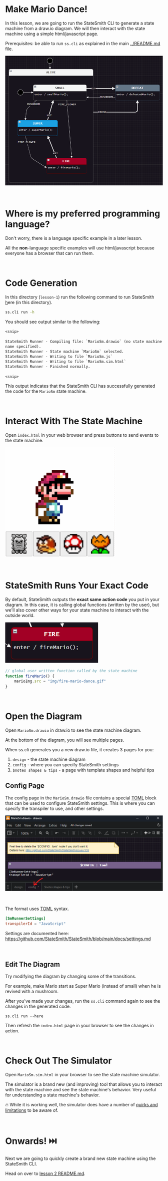 # Make Mario Dance!
In this lesson, we are going to run the StateSmith CLI to generate a state machine from a draw.io diagram. We will then interact with the state machine using a simple html/javascript page.

Prerequisites: be able to run `ss.cli` as explained in the main [../README.md](../README.md) file.

![](../docs/fsm.png)



<br>

# Where is my preferred programming language?
Don't worry, there is a language specific example in a later lesson.

All the **non**-language specific examples will use html/javascript because everyone has a browser that can run them.


<br>

# Code Generation
In this directory (`lesson-1`) run the following command to run StateSmith <u>h</u>ere (in this directory).

```sh
ss.cli run -h
```

You should see output similar to the following:

```
<snip>

StateSmith Runner - Compiling file: `MarioSm.drawio` (no state machine name specified).
StateSmith Runner - State machine `MarioSm` selected.
StateSmith Runner - Writing to file `MarioSm.js`
StateSmith Runner - Writing to file `MarioSm.sim.html`
StateSmith Runner - Finished normally.

<snip>
```

This output indicates that the StateSmith CLI has successfully generated the code for the `MarioSm` state machine.


<br>

# Interact With The State Machine
Open `index.html` in your web browser and press buttons to send events to the state machine.

![](../docs/interact.gif)

<br>

# StateSmith Runs Your Exact Code
By default, StateSmith outputs the **exact same action code** you put in your diagram. In this case, it is calling global functions (written by the user), but we'll also cover other ways for your state machine to interact with the outside world.


![](docs/fire-global-function.png)


```javascript
// global user written function called by the state machine
function fireMario() {
    marioImg.src = "img/fire-mario-dance.gif"
}
```

<br>


# Open the Diagram
Open `MarioSm.drawio` in draw.io to see the state machine diagram.

At the bottom of the diagram, you will see multiple pages.

When ss.cli generates you a new draw.io file, it creates 3 pages for you:

1. `design` - the state machine diagram
1. `config` - where you can specify StateSmith settings
1. `$notes shapes & tips` - a page with template shapes and helpful tips



## Config Page
The config page in the `MarioSm.drawio` file contains a special [TOML](https://toml.io/en/) block that can be used to configure StateSmith settings. This is where you can specify the transpiler to use, and other settings.

![](docs/config-page.png)

<br>

The format uses [TOML](https://toml.io/en/) syntax.

```TOML
[SmRunnerSettings]
transpilerId = "JavaScript"
```

Settings are documented here: https://github.com/StateSmith/StateSmith/blob/main/docs/settings.md

<br>

## Edit The Diagram
Try modifying the diagram by changing some of the transitions.

For example, make Mario start as Super Mario (instead of small) when he is revived with a mushroom.

After you've made your changes, run the `ss.cli` command again to see the changes in the generated code.

```
ss.cli run --here
```

Then refresh the `index.html` page in your browser to see the changes in action.


<br>

# Check Out The Simulator
Open `MarioSm.sim.html` in your browser to see the state machine simulator.

The simulator is a brand new (and improving) tool that allows you to interact with the state machine and see the state machine's behavior. Very useful for understanding a state machine's behavior.

🔥 While it is working well, the simulator does have a number of [quirks and limitations](https://github.com/StateSmith/StateSmith/wiki/Simulator) to be aware of.


<br>



# Onwards! ⏭️
Next we are going to quickly create a brand new state machine using the StateSmith CLI.

Head on over to [lesson 2 README.md](../lesson-2/README.md).
